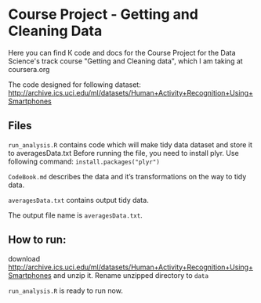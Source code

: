 Course Project - Getting and Cleaning Data
==========================================
Here you can find К code and docs for the Course Project for the Data Science's track course "Getting and Cleaning data", which I am taking at coursera.org

The code designed for following dataset: http://archive.ics.uci.edu/ml/datasets/Human+Activity+Recognition+Using+Smartphones

## Files

`run_analysis.R` contains code which will make tidy data dataset and store it to averagesData.txt
Before running the file, you need to install plyr. Use following command:
`install.packages("plyr")`

`CodeBook.md` describes the data and it’s transformations on the way to tidy data.

`averagesData.txt` contains output tidy data.


The output file name is `averagesData.txt`.

## How to run: 

download http://archive.ics.uci.edu/ml/datasets/Human+Activity+Recognition+Using+Smartphones and unzip it. Rename unzipped directory to `data`

`run_analysis.R` is ready to run now.